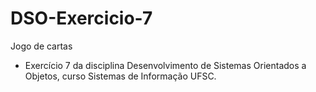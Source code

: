# DSO-Exercicio-7
Jogo de cartas
- Exercício 7 da disciplina Desenvolvimento de Sistemas Orientados a Objetos, curso Sistemas de Informação UFSC.

